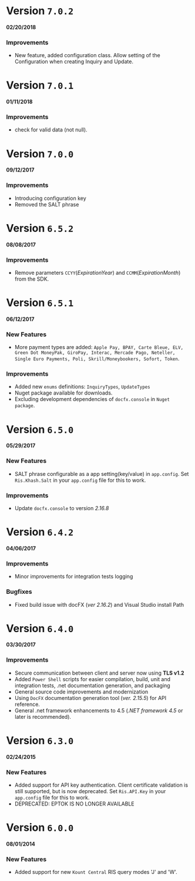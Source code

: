 Version `7.0.2` 
==========================
 **02/20/2018**

### Improvements
* New feature, added configuration class. Allow setting of the Configuration when creating Inquiry and Update.

Version `7.0.1` 
==========================
 **01/11/2018**

### Improvements
* check for valid data (not null).


Version `7.0.0` 
==========================
 **09/12/2017**

### Improvements
* Introducing configuration key
* Removed the SALT phrase

Version `6.5.2` 
==========================
 **08/08/2017**

### Improvements
* Remove parameters `CCYY`(*ExpirationYear*) and `CCMM`(*ExpirationMonth*) from the SDK.

Version `6.5.1` 
==========================
 **06/12/2017**

### New Features
* More payment types are added: `Apple Pay, BPAY, Carte Bleue, ELV, Green Dot MoneyPak, GiroPay, Interac, Mercade Pago, Neteller, Single Euro Payments, Poli, Skrill/Moneybookers, Sofort, Token`. 

### Improvements
* Added new `enums` definitions: `InquiryTypes`, `UpdateTypes`
* Nuget package available for downloads.
* Excluding development dependencies of `docfx.console` in `Nuget package`.

Version `6.5.0`
==========================
**05/29/2017**

### New Features
* SALT phrase configurable as a app setting(key/value) in `app.config`.
    Set `Ris.Khash.Salt` in your `app.config` file for this to work.

### Improvements
* Update `docfx.console` to version *2.16.8*

Version `6.4.2` 
==========================
 **04/06/2017**

### Improvements
* Minor improvements for integration tests logging

### Bugfixes
* Fixed build issue with docFX (*ver 2.16.2*) and Visual Studio install Path   

Version `6.4.0` 
==========================
**03/30/2017**

### Improvements
* Secure communication between client and server now using **TLS v1.2**
* Added `Power Shell` scripts for easier compilation, build, unit and integration tests, .net documentation generation, and packaging
* General source code improvements and modernization
* Using `DocFX` documentation generation tool (*ver. 2.15.5*) for API reference. 
* General .net framework enhancements to 4.5 (*.NET framework 4.5* or later is recommended).

Version `6.3.0`
==========================
**02/24/2015**

### New Features
* Added support for API key authentication. Client certificate validation is still supported,
    but is now deprecated. Set `Ris.API.Key` in your `app.config` file for this to work.
* DEPRECATED: EPTOK IS NO LONGER AVAILABLE 

Version `6.0.0` 
==========================
**08/01/2014**

### New Features
* Added support for new `Kount Central` RIS query modes 'J' and 'W'.
